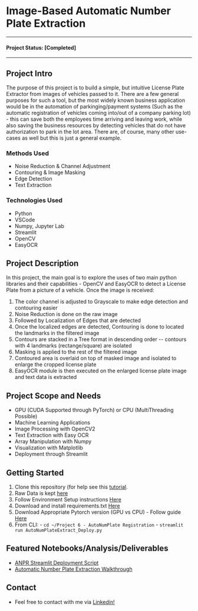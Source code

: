# Image-Based Automatic Number Plate Extraction
---
#### Project Status: [Completed]
---
## Project Intro
The purpose of this project is to build a simple, but intuitive License Plate Extractor from images of vehicles passed to it. There are a few general purposes for such a tool, but the most widely known business application would be in the automation of parkinging/payment systems (Such as the automatic registration of vehicles coming into/out of a company parking lot) - this can save both the employees time arriving and leaving work, while also saving the business resources by detecting vehicles that do not have authorization to park in the lot area. There are, of course, many other use-cases as well but this is just a general example.

### Methods Used
* Noise Reduction & Channel Adjustment
* Contouring & Image Masking
* Edge Detection
* Text Extraction

### Technologies Used
* Python
* VSCode
* Numpy, Jupyter Lab
* Streamlit
* OpenCV
* EasyOCR

## Project Description
In this project, the main goal is to explore the uses of two main python libraries and their capabilities - OpenCV and EasyOCR to detect a License Plate from a picture of a vehicle. Once the image is received:

1) The color channel is adjusted to Grayscale to make edge detection and contouring easier
2) Noise Reduction is done on the raw image
3) Followed by Localization of Edges that are detected
4) Once the localized edges are detected, Contouring is done to located the landmarks in the filtered image
5) Contours are stacked in a Tree format in descending order -- contours with 4 landmarks (rectange/square) are isolated
6) Masking is applied to the rest of the filtered image
7) Contoured area is overlaid on top of masked image and isolated to enlarge the cropped license plate
8) EasyOCR module is then executed on the enlarged license plate image and text data is extracted

## Project Scope and Needs

- GPU (CUDA Supported through PyTorch) or CPU (MultiThreading Possible)
- Machine Learning Applications
- Image Processing with OpenCV2
- Text Extraction with Easy OCR
- Array Manipulation with Numpy
- Visualization with Matplotlib
- Deployment through Streamlit

## Getting Started

1. Clone this repository (for help see this [tutorial](https://help.github.com/articles/cloning-a-repository//).
2. Raw Data is kept [here](https://github.com/Ryearwood/Portfolio-Projects/tree/main/Project%206%20-%20AutoNumPlate%20Registration/Images)   
3. Follow Environment Setup instructions [Here](https://github.com/Ryearwood/Portfolio-Projects/blob/main/Project%206%20-%20AutoNumPlate%20Registration/Environment_Setup_Instructions.txt)
4. Download and install requirements.txt [Here](https://github.com/Ryearwood/Portfolio-Projects/blob/main/Project%206%20-%20AutoNumPlate%20Registration/requirements.txt)
5. Download Appropriate Pytorch version (GPU vs CPU) - Follow guide [Here](https://pytorch.org/get-started/locally/)
6. From CLI:
        - `cd ~/Project 6 - AutoNumPlate Registration`
        - `streamlit run AutoNumPlateExtract_Deploy.py`

## Featured Notebooks/Analysis/Deliverables
* [ANPR Streamlit Deployment Script](https://github.com/Ryearwood/Portfolio-Projects/blob/main/Project%206%20-%20AutoNumPlate%20Registration/AutoNumPlateExtract_Deploy.py)
* [Automatic Number Plate Extraction Walkthrough](https://github.com/Ryearwood/Portfolio-Projects/blob/main/Project%206%20-%20AutoNumPlate%20Registration/AutoNumPlateExtraction_Walkthrough.ipynb)


## Contact
* Feel free to contact with me via [Linkedin!](https://www.linkedin.com/in/yearwoodrussell/)